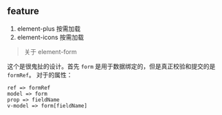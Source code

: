 ## feature

1. element-plus 按需加载
2. element-icons 按需加载

> 关于 element-form

这个是很鬼扯的设计。首先 `form` 是用于数据绑定的，但是真正校验和提交的是 `formRef`。
对于的属性：

```
ref => formRef
model => form
prop => fieldName
v-model => form[fieldName]
```
